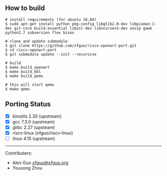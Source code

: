 How to build
------------

```
# install requirements (for ubuntu 16.04)
$ sudo apt-get install python pkg-config libglib2.0-dev libpixman-1-dev git-core build-essential libssl-dev libncurses5-dev unzip gawk python2.7 subversion flex bison

# clone and update submodule
$ git clone https://github.com/xfguo/riscv-openwrt-port.git
$ cd riscv-openwrt-port
$ git submodule update --init --recursive

# build
$ make build_openwrt
$ make build_bbl
$ make build_qemu

# this will start qemu
$ make qemu
```

Porting Status
--------------

- [x] binutils 2.30 (upstream)
- [x] gcc 7.3.0 (upstream)
- [x] glibc 2.27 (upsteam)
- [x] riscv-linux (xfguo/riscv-linux)
- [ ] linux 4.15 (upstream)

----

Contributers:
- Alex Guo <xfguo@xfguo.org>
- Yousong Zhou
